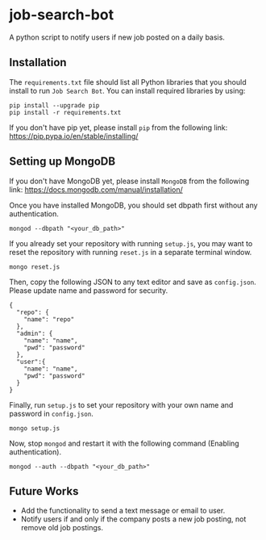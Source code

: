 # job-search-bot

A python script to notify users if new job posted on a daily basis.

## Installation

The `requirements.txt` file should list all Python libraries that you should install to run `Job Search Bot`. You can install required libraries by using:

```
pip install --upgrade pip
pip install -r requirements.txt
```

If you don't have pip yet, please install `pip` from the following link: https://pip.pypa.io/en/stable/installing/

## Setting up MongoDB

If you don't have MongoDB yet, please install `MongoDB` from the following link: https://docs.mongodb.com/manual/installation/

Once you have installed MongoDB, you should set dbpath first without any authentication.
```
mongod --dbpath "<your_db_path>"
```
If you already set your repository with running `setup.js`, you may want to reset the repository with running `reset.js` in a separate terminal window.
```
mongo reset.js
```
Then, copy the following JSON to any text editor and save as `config.json`. Please update name and password for security.
```
{
  "repo": {
    "name": "repo"
  },
  "admin": {
    "name": "name",
    "pwd": "password"
  },
  "user":{
    "name": "name",
    "pwd": "password"
  }
}
```
Finally, run `setup.js` to set your repository with your own name and password in `config.json`.
```
mongo setup.js
```
Now, stop `mongod` and restart it with the following command (Enabling authentication).
```
mongod --auth --dbpath "<your_db_path>"
```

## Future Works

- Add the functionality to send a text message or email to user.
- Notify users if and only if the company posts a new job posting, not remove old job postings.